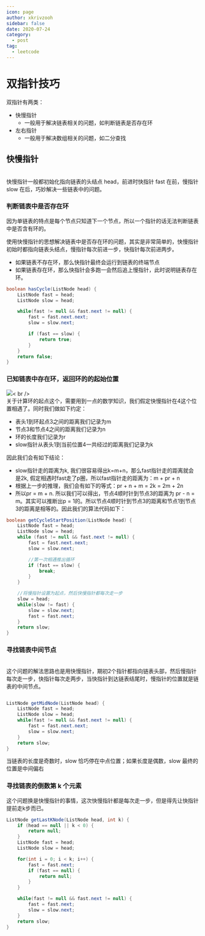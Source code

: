 ```yaml
---
icon: page
author: xkrivzooh
sidebar: false
date: 2020-07-24
category:
  - post
tag:
  - leetcode
---
```


# 双指针技巧

双指针有两类：

- 快慢指针
   - 一般用于解决链表相关的问题，如判断链表是否存在环
- 左右指针
   - 一般用于解决数组相关的问题，如二分查找



<a name="tkC2y"></a>
## 快慢指针

<br />快慢指针一般都初始化指向链表的头结点 head，前进时快指针 fast 在前，慢指针 slow 在后，巧妙解决一些链表中的问题。<br />

<a name="zfAdG"></a>
### 判断链表中是否存在环
因为单链表的特点是每个节点只知道下一个节点，所以一个指针的话无法判断链表中是否含有环的。

使用快慢指针的思想解决链表中是否存在环的问题，其实是非常简单的，快慢指针初始时都指向链表头结点，慢指针每次前进一步，快指针每次前进两步。

- 如果链表不存在环，那么快指针最终会运行到链表的终端节点
- 如果链表存在环，那么快指针会多跑一会然后追上慢指针，此时说明链表存在环。



```java
boolean hasCycle(ListNode head) {
    ListNode fast = head;
    ListNode slow = head;

    while(fast != null && fast.next != null) {
        fast = fast.next.next;
        slow = slow.next;

        if (fast == slow) {
            return true;
        }
    }
    return false;
} 
```
<a name="aWt9J"></a>
### 已知链表中存在环，返回环的的起始位置
![](http://wenchao.ren/img/2020/11/20200724191310.png)<
br />
<br />关于计算环的起点这个，需要用到一点的数学知识，我们假定快慢指针在4这个位置相遇了。同时我们做如下约定：

- 表头1到环起点3之间的距离我们记录为m
- 节点3和节点4之间的距离我们记录为n
- 环的长度我们记录为r
- slow指针从表头1到当前位置4一共经过的距离我们记录为k

因此我们会有如下结论：

- slow指针走的距离为k, 我们很容易得出k=m+n，那么fast指针走的距离就会是2k, 假定相遇时fast走了p圈，所以fast指针走的距离为：m + pr + n
- 根据上一步的推理，我们会有如下的等式：pr + n + m = 2k = 2m + 2n
- 所以pr = m + n. 所以我们可以得出，节点4顺时针到节点3的距离为 pr - n = m。其实可以推断出p = 1的。所以节点4顺时针到节点3的距离和节点1到节点3的距离是相等的。因此我们的算法代码如下：



```java
boolean getCycleStartPosition(ListNode head) {
    ListNode fast = head;
    ListNode slow = head;
    while (fast != null && fast.next != null) {
        fast = fast.next.next;
        slow = slow.next;

        //第一次相遇推出循环
        if (fast == slow) {
            break;
        }
    }

    //将慢指针设置为起点，然后快慢指针都每次走一步
    slow = head;
    while(slow != fast) {
        slow = slow.next;
        fast = fast.next;
    }
    return slow;
}
```
<a name="E5PWS"></a>
### 寻找链表中间节点

<br />这个问题的解法思路也是用快慢指针，期初2个指针都指向链表头部，然后慢指针每次走一步，快指针每次走两步，当快指针到达链表结尾时，慢指针的位置就是链表的中间节点。<br />

```java

ListNode getMidNode(ListNode head) {
    ListNode fast = head;
    ListNode slow = head;
    while(fast != null && fast.next != null) {
        fast = fast.next.next;
        slow = slow.next;
    }
    return slow;
}
```
当链表的长度是奇数时，slow 恰巧停在中点位置；如果长度是偶数，slow 最终的位置是中间偏右
<a name="IfJBX"></a>
### 寻找链表的倒数第 k 个元素


这个问题换是快慢指针的事情，这次快慢指针都是每次走一步，但是得先让快指针提前走k步而已。
```java
ListNode getLastKNode(ListNode head, int k) {
    if (head == null || k < 0) {
        return null;
    }
    ListNode fast = head;
    ListNode slow = head;

    for(int i = 0; i < k; i++) {
        fast = fast.next;
        if (fast == null) {
            return null;
        }
    }

    while(fast != null && fast.next != null) {
        fast = fast.next;
        slow = slow.next;
    }
    return slow;
}
```



